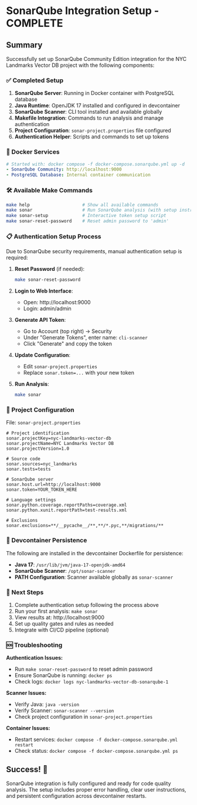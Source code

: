 # SonarQube Integration Setup - COMPLETE

## Summary

Successfully set up SonarQube Community Edition integration for the NYC Landmarks Vector DB project with the following components:

### ✅ Completed Setup

1. **SonarQube Server**: Running in Docker container with PostgreSQL database
1. **Java Runtime**: OpenJDK 17 installed and configured in devcontainer
1. **SonarQube Scanner**: CLI tool installed and available globally
1. **Makefile Integration**: Commands to run analysis and manage authentication
1. **Project Configuration**: `sonar-project.properties` file configured
1. **Authentication Helper**: Scripts and commands to set up tokens

### 🐳 Docker Services

```yaml
# Started with: docker compose -f docker-compose.sonarqube.yml up -d
- SonarQube Community: http://localhost:9000
- PostgreSQL Database: Internal container communication
```

### 🛠️ Available Make Commands

```bash
make help                    # Show all available commands
make sonar                   # Run SonarQube analysis (with setup instructions)
make sonar-setup             # Interactive token setup script
make sonar-reset-password    # Reset admin password to 'admin'
```

### 📋 Authentication Setup Process

Due to SonarQube security requirements, manual authentication setup is required:

1. **Reset Password** (if needed):

   ```bash
   make sonar-reset-password
   ```

1. **Login to Web Interface**:

   - Open: http://localhost:9000
   - Login: admin/admin

1. **Generate API Token**:

   - Go to Account (top right) → Security
   - Under "Generate Tokens", enter name: `cli-scanner`
   - Click "Generate" and copy the token

1. **Update Configuration**:

   - Edit `sonar-project.properties`
   - Replace `sonar.token=...` with your new token

1. **Run Analysis**:

   ```bash
   make sonar
   ```

### 📁 Project Configuration

File: `sonar-project.properties`

```properties
# Project identification
sonar.projectKey=nyc-landmarks-vector-db
sonar.projectName=NYC Landmarks Vector DB
sonar.projectVersion=1.0

# Source code
sonar.sources=nyc_landmarks
sonar.tests=tests

# SonarQube server
sonar.host.url=http://localhost:9000
sonar.token=YOUR_TOKEN_HERE

# Language settings
sonar.python.coverage.reportPaths=coverage.xml
sonar.python.xunit.reportPath=test-results.xml

# Exclusions
sonar.exclusions=**/__pycache__/**,**/*.pyc,**/migrations/**
```

### 🔧 Devcontainer Persistence

The following are installed in the devcontainer Dockerfile for persistence:

- **Java 17**: `/usr/lib/jvm/java-17-openjdk-amd64`
- **SonarQube Scanner**: `/opt/sonar-scanner`
- **PATH Configuration**: Scanner available globally as `sonar-scanner`

### 🚀 Next Steps

1. Complete authentication setup following the process above
1. Run your first analysis: `make sonar`
1. View results at: http://localhost:9000
1. Set up quality gates and rules as needed
1. Integrate with CI/CD pipeline (optional)

### 🆘 Troubleshooting

**Authentication Issues:**

- Run `make sonar-reset-password` to reset admin password
- Ensure SonarQube is running: `docker ps`
- Check logs: `docker logs nyc-landmarks-vector-db-sonarqube-1`

**Scanner Issues:**

- Verify Java: `java -version`
- Verify Scanner: `sonar-scanner --version`
- Check project configuration in `sonar-project.properties`

**Container Issues:**

- Restart services: `docker compose -f docker-compose.sonarqube.yml restart`
- Check status: `docker compose -f docker-compose.sonarqube.yml ps`

## Success! 🎉

SonarQube integration is fully configured and ready for code quality analysis. The setup includes proper error handling, clear user instructions, and persistent configuration across devcontainer restarts.
